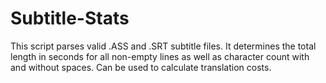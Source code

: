 # Subtitle-Stats
This script parses valid .ASS and .SRT subtitle files. It determines the total length in seconds for all non-empty lines as well as character count with and without spaces. Can be used to calculate translation costs.
